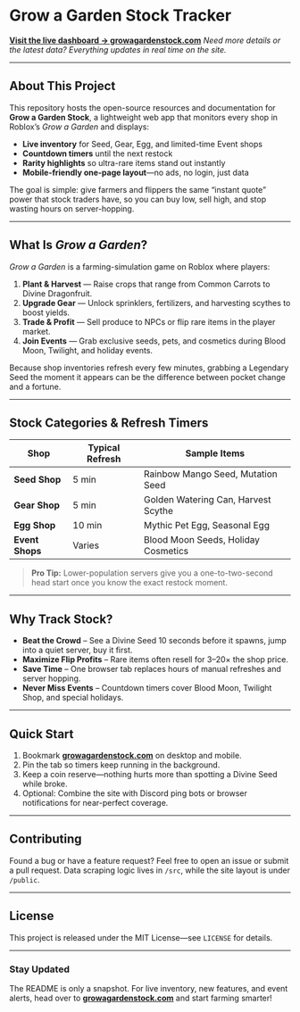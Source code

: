 # Grow a Garden Stock Tracker

[**Visit the live dashboard → growagardenstock.com**](https://growagardenstock.com/)
*Need more details or the latest data? Everything updates in real time on the site.*

---

## About This Project

This repository hosts the open-source resources and documentation for **Grow a Garden Stock**, a lightweight web app that monitors every shop in Roblox’s *Grow a Garden* and displays:

* **Live inventory** for Seed, Gear, Egg, and limited-time Event shops
* **Countdown timers** until the next restock
* **Rarity highlights** so ultra-rare items stand out instantly
* **Mobile-friendly one-page layout**—no ads, no login, just data

The goal is simple: give farmers and flippers the same “instant quote” power that stock traders have, so you can buy low, sell high, and stop wasting hours on server-hopping.

---

## What Is *Grow a Garden*?

*Grow a Garden* is a farming-simulation game on Roblox where players:

1. **Plant & Harvest** — Raise crops that range from Common Carrots to Divine Dragonfruit.
2. **Upgrade Gear** — Unlock sprinklers, fertilizers, and harvesting scythes to boost yields.
3. **Trade & Profit** — Sell produce to NPCs or flip rare items in the player market.
4. **Join Events** — Grab exclusive seeds, pets, and cosmetics during Blood Moon, Twilight, and holiday events.

Because shop inventories refresh every few minutes, grabbing a Legendary Seed the moment it appears can be the difference between pocket change and a fortune.

---

## Stock Categories & Refresh Timers

| Shop            | Typical Refresh | Sample Items                        |
| --------------- | --------------- | ----------------------------------- |
| **Seed Shop**   | 5 min           | Rainbow Mango Seed, Mutation Seed   |
| **Gear Shop**   | 5 min           | Golden Watering Can, Harvest Scythe |
| **Egg Shop**    | 10 min          | Mythic Pet Egg, Seasonal Egg        |
| **Event Shops** | Varies          | Blood Moon Seeds, Holiday Cosmetics |

> **Pro Tip:** Lower-population servers give you a one-to-two-second head start once you know the exact restock moment.

---

## Why Track Stock?

* **Beat the Crowd** – See a Divine Seed 10 seconds before it spawns, jump into a quiet server, buy it first.
* **Maximize Flip Profits** – Rare items often resell for 3–20× the shop price.
* **Save Time** – One browser tab replaces hours of manual refreshes and server hopping.
* **Never Miss Events** – Countdown timers cover Blood Moon, Twilight Shop, and special holidays.

---

## Quick Start

1. Bookmark **[growagardenstock.com](https://growagardenstock.com/)** on desktop and mobile.
2. Pin the tab so timers keep running in the background.
3. Keep a coin reserve—nothing hurts more than spotting a Divine Seed while broke.
4. Optional: Combine the site with Discord ping bots or browser notifications for near-perfect coverage.

---

## Contributing

Found a bug or have a feature request? Feel free to open an issue or submit a pull request. Data scraping logic lives in `/src`, while the site layout is under `/public`.

---

## License

This project is released under the MIT License—see `LICENSE` for details.

---

### Stay Updated

The README is only a snapshot. For live inventory, new features, and event alerts, head over to **[growagardenstock.com](https://growagardenstock.com/)** and start farming smarter!
